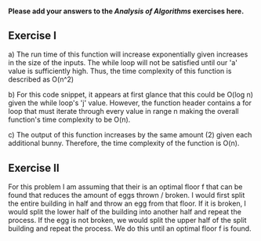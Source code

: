#### Please add your answers to the ***Analysis of  Algorithms*** exercises here.

## Exercise I

a) The run time of this function will increase exponentially given increases in the size of the inputs. The while loop will not be satisfied until our 'a' value is sufficiently high. Thus, the time complexity of this function is described as O(n^2)


b) For this code snippet, it appears at first glance that this could be O(log n) given the while loop's 'j' value. However, the function header contains a for loop that must iterate through every value in range n making the overall function's time complexity to be O(n).

c) The output of this function increases by the same amount (2) given each additional bunny. Therefore, the time complexity of the function is O(n).

## Exercise II

For this problem I am assuming that their is an optimal floor f that can be found that reduces the amount of eggs thrown / broken. I would first split the entire building in half and throw an egg from that floor. If it is broken, I would split the lower half of the building into another half and repeat the process. If the egg is not broken, we would split the upper half of the split building and repeat the process. We do this until an optimal floor f is found.